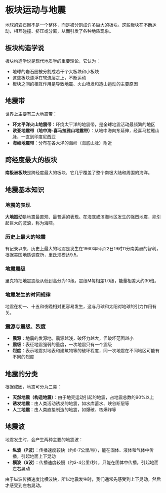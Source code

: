 # 板块运动与地震

地球的岩石圈不是一个整体，而是被分割成许多巨大的板块。这些板块在不断运动，相互碰撞、挤压或分离，从而引发了各种地质现象。

## 板块构造学说

板块构造学说是现代地质学的重要理论，它认为：
- 地球的岩石圈被分割成若干个大板块和小板块
- 这些板块漂浮在软流层之上，不断运动
- 板块之间的相互作用是导致地震、火山喷发和造山运动的主要原因

## 地震带

世界上主要有三大地震带：
- **环太平洋火山地震带**：环绕太平洋的地震带，是全球地震活动最频繁的地区
- **欧亚地震带（地中海-喜马拉雅山地震带）**：从地中海向东延伸，经喜马拉雅山脉，一直到印度尼西亚
- **海岭地震带**：分布在各大洋的海岭（海底山脉）附近

## 跨经度最大的板块

**南极洲板块**是跨经度最大的板块，它几乎覆盖了整个南极大陆和周围的海洋。

## 地震基本知识

### 地震的表现

**大地振动**是地震最直观、最普遍的表现。在海底或滨海地区发生的强烈地震，能引起巨大的波浪，称为海啸。

### 历史上最大的地震

有记录以来，历史上最大的地震是发生在1960年5月22日19时11分南美洲的智利，根据美国地质调查所，里氏规模达9.5。

### 地震震级

里克特把地震震级从低到高分为10级。震级M每相差1.0级，能量相差大约30倍。

### 地震发生的时间规律

地震在初一、十五和夜晚相对更容易发生，这与月球和太阳对地球的引力作用有关。

### 震源与震级、烈度

- **震源**：地震的发源地。震源越浅，破坏力越大，但破坏范围越小
- **震级**：表征地震强弱的量度，一次地震只有一个震级
- **烈度**：表示地震对地表和建筑物等的破坏程度，同一次地震在不同地区可能有不同的烈度

## 地震的分类

根据成因，地震可分为三类：
- **天然地震（构造地震）**：由于地壳运动引起的地震，占地震总数的90%以上
- **诱发地震**：由人类活动诱发的地震，如水库蓄水、峡谷断层等
- **人工地震**：由人类直接制造的地震，如爆破、核爆炸等

## 地震波

地震发生时，会产生两种主要的地震波：
- **纵波（P波）**：传播速度较快（约6-7公里/秒），能在固体、液体和气体中传播，引起地面上下晃动
- **横波（S波）**：传播速度较慢（约3-4公里/秒），只能在固体中传播，引起地面左右晃动

由于纵波传播速度比横波快，所以地震发生时，我们通常先感受到上下晃动，然后才感受到左右晃动。